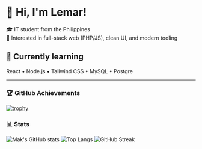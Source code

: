 # 👋 Hi, I'm Lemar!

🎓 IT student from the Philippines  
🧭 Interested in full-stack web (PHP/JS), clean UI, and modern tooling

## 🌱 Currently learning
React • Node.js • Tailwind CSS • MySQL • Postgre

---

### 🏆 GitHub Achievements
[![trophy](https://github-profile-trophy.vercel.app/?username=ryo-ma&theme=onedark)](https://github.com/ryo-ma/github-profile-trophy)

### 📊 Stats
![Mak's GitHub stats](https://github-readme-stats.vercel.app/api?username=xdlemar&show_icons=true&theme=transparent)
![Top Langs](https://github-readme-stats.vercel.app/api/top-langs/?username=xdlemar&layout=compact)
![GitHub Streak](https://streak-stats.demolab.com?user=xdlemar&hide_border=true)


